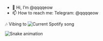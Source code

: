 - 👋 Hi, I’m @qqqqeow
- 📫 How to reach me: Telegram: @qqqqeow

🎶 Vibing to
![Current Spotify song](https://spotify-djvu8182e-qqqqeow.vercel.app/api?theme=dark&scan=true&rainbow=true)

![Snake animation](https://github.com/qqqqeow/qqqqeow/blob/output/github-contribution-grid-snake.svg)
